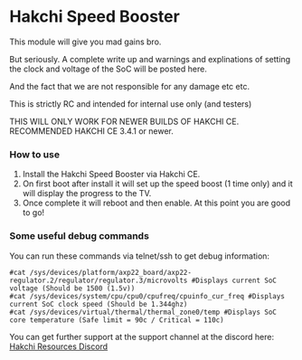 # Hakchi Speed Booster

This module will give you mad gains bro.

But seriously. A complete write up and warnings and explinations of setting the clock and voltage of the SoC will be posted here.

And the fact that we are not responsible for any damage etc etc.

This is strictly RC and intended for internal use only (and testers)

THIS WILL ONLY WORK FOR NEWER BUILDS OF HAKCHI CE. RECOMMENDED HAKCHI CE 3.4.1 or newer.

### How to use

1. Install the Hakchi Speed Booster via Hakchi CE.
3. On first boot after install it will set up the speed boost (1 time only) and it will display the progress to the TV.
4. Once complete it will reboot and then enable. At this point you are good to go!

### Some useful debug commands

You can run these commands via telnet/ssh to get debug information:

```
#cat /sys/devices/platform/axp22_board/axp22-regulator.2/regulator/regulator.3/microvolts #Displays current SoC voltage (Should be 1500 (1.5v))
#cat /sys/devices/system/cpu/cpu0/cpufreq/cpuinfo_cur_freq #Displays current SoC clock speed (Should be 1.344ghz)
#cat /sys/devices/virtual/thermal/thermal_zone0/temp #Displays SoC core temperature (Safe limit = 90c / Critical = 110c)
```

You can get further support at the support channel at the discord here: [Hakchi Resources Discord](https://discord.gg/8gygsrw)
